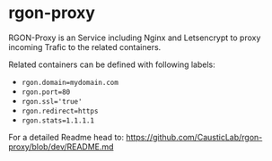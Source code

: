 # rgon-proxy

RGON-Proxy is an Service including Nginx and Letsencrypt to proxy incoming Trafic to the related containers.

Related containers can be defined with following labels:

- `rgon.domain=mydomain.com`
- `rgon.port=80`
- `rgon.ssl='true'`
- `rgon.redirect=https`
- `rgon.stats=1.1.1.1`

For a detailed Readme head to:
https://github.com/CausticLab/rgon-proxy/blob/dev/README.md
